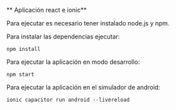 
** Aplicación react e ionic**

Para ejecutar es necesario tener instalado node.js y npm.

Para instalar las dependencias ejecutar:

```
npm install
```

Para ejecutar la aplicación en modo desarrollo:

```
npm start
```

Para ejecutar la aplicación en el simulador de android:

```
ionic capacitor run android --livereload
```
